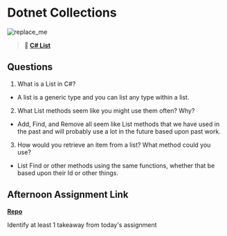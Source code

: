 # Dotnet Collections

![replace_me](https://codeworks.blob.core.windows.net/public/assets/img/illustrations/placeholder.svg)

> **📖 [C# List](https://codeworksacademy.com/fs-student-guide/resources/wk10/02-List-Methods)**

## Questions

1. What is a List in C#?

- A list is a generic type and you can list any type within a list.

2. What List methods seem like you might use them often? Why?

- Add, Find, and Remove all seem like List methods that we have used in the past and will probably use a lot in the future based upon past work.

3. How would you retrieve an item from a list? What method could you use?

- List Find or other methods using the same functions, whether that be based upon their Id or other things.

## Afternoon Assignment Link

**[Repo](https://github.com/Jakeepaulin/<ASSIGNMENT_REPO>)**

Identify at least 1 takeaway from today's assignment
